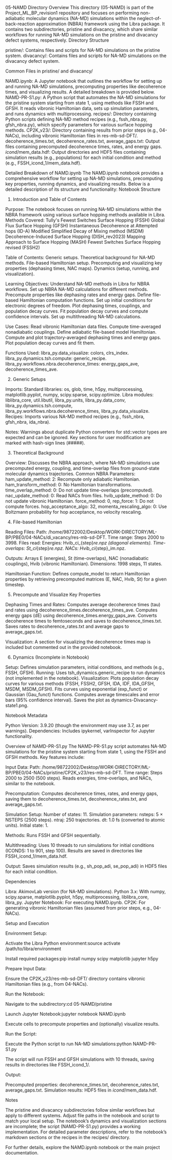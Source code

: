 05-NAMD Directory Overview
This directory (05-NAMD) is part of the Project_ML_BP_revision1 repository and focuses on performing non-adiabatic molecular dynamics (NA-MD) simulations within the neglect-of-back-reaction approximation (NBRA) framework using the Libra package. It contains two subdirectories, pristine and divacancy, which share similar workflows for running NA-MD simulations on the pristine and divacancy defect systems, respectively.
Directory Structure

pristine/: Contains files and scripts for NA-MD simulations on the pristine system.
divacancy/: Contains files and scripts for NA-MD simulations on the divacancy defect system.

Common Files in pristine/ and divacancy/

NAMD.ipynb: A Jupyter notebook that outlines the workflow for setting up and running NA-MD simulations, precomputing properties like decoherence times, and visualizing results. A detailed breakdown is provided below.
NAMD-PR-S1.py: A Python script that automates the NA-MD simulations for the pristine system starting from state 1, using methods like FSSH and GFSH. It reads vibronic Hamiltonian data, sets up simulation parameters, and runs dynamics with multiprocessing.
recipes/: Directory containing Python scripts defining NA-MD method recipes (e.g., fssh_nbra.py, gfsh_nbra.py), which specify parameters for various surface hopping methods.
CP2K_v23/: Directory containing results from prior steps (e.g., 04-NACs), including vibronic Hamiltonian files in res-mb-sd-DFT/.
decoherence_times.txt, decoherence_rates.txt, average_gaps.txt: Output files containing precomputed decoherence times, rates, and energy gaps.
<method>_icond_<number>/mem_data.hdf: Output directories and HDF5 files containing simulation results (e.g., populations) for each initial condition and method (e.g., FSSH_icond_1/mem_data.hdf).

Detailed Breakdown of NAMD.ipynb
The NAMD.ipynb notebook provides a comprehensive workflow for setting up NA-MD simulations, precomputing key properties, running dynamics, and visualizing results. Below is a detailed description of its structure and functionality:
Notebook Structure
1. Introduction and Table of Contents

Purpose: The notebook focuses on running NA-MD simulations within the NBRA framework using various surface hopping methods available in Libra.
Methods Covered:
Tully's Fewest Switches Surface Hopping (FSSH)
Global Flux Surface Hopping (GFSH)
Instantaneous Decoherence at Attempted hops (ID-A)
Modified Simplified Decay of Mixing method (MSDM)
Decoherence-Induced Surface Hopping (DISH_rev2023)
Mapping Approach to Surface Hopping (MASH)
Fewest Switches Surface Hopping revised (FSSH2)


Table of Contents:
Generic setups.
Theoretical background for NA-MD methods.
File-based Hamiltonian setup.
Precomputing and visualizing key properties (dephasing times, NAC maps).
Dynamics (setup, running, and visualization).


Learning Objectives:
Understand NA-MD methods in Libra for NBRA workflows.
Set up NBRA NA-MD calculations for different methods.
Precompute properties like dephasing rates and energy gaps.
Define file-based Hamiltonian computation functions.
Set up initial conditions for electronic degrees of freedom.
Plot dephasing times, couplings, and population decay curves.
Fit population decay curves and compute confidence intervals.
Set up multithreading NA-MD calculations.


Use Cases:
Read vibronic Hamiltonian data files.
Compute time-averaged nonadiabatic couplings.
Define adiabatic file-based model Hamiltonian.
Compute and plot trajectory-averaged dephasing times and energy gaps.
Plot population decay curves and fit them.


Functions Used:
libra_py.data_visualize: colors, clrs_index.
libra_py.dynamics.tsh.compute: generic_recipe.
libra_py.workflows.nbra.decoherence_times: energy_gaps_ave, decoherence_times_ave.



2. Generic Setups

Imports:
Standard libraries: os, glob, time, h5py, multiprocessing, matplotlib.pyplot, numpy, scipy.sparse, scipy.optimize.
Libra modules: liblibra_core, util.libutil, libra_py.units, libra_py.data_conv, libra_py.dynamics.tsh.compute, libra_py.workflows.nbra.decoherence_times, libra_py.data_visualize.
Recipes: Imports various NA-MD method recipes (e.g., fssh_nbra, gfsh_nbra, ida_nbra).


Notes:
Warnings about duplicate Python converters for std::vector types are expected and can be ignored.
Key sections for user modification are marked with hash-sign lines (#####).



3. Theoretical Background

Overview: Discusses the NBRA approach, where NA-MD simulations use precomputed energy, coupling, and time-overlap files from ground-state molecular dynamics trajectories.
Common NBRA Parameters:
ham_update_method: 2: Recompute only adiabatic Hamiltonian.
ham_transform_method: 0: No Hamiltonian transformations.
time_overlap_method: 0: Do not update time-overlaps (precomputed).
nac_update_method: 0: Read NACs from files.
hvib_update_method: 0: Do not update vibronic Hamiltonian.
force_method: 0, rep_force: 1: Do not compute forces.
hop_acceptance_algo: 32, momenta_rescaling_algo: 0: Use Boltzmann probability for hop acceptance, no velocity rescaling.



4. File-based Hamiltonian

Reading Files:
Path: /home/98722002/Desktop/WORK-DIRECTORY/ML-BP/PBE0/04-NACs/di_vacancy/res-mb-sd-DFT.
Time range: Steps 2000 to 3998.
Files read:
Energies: Hvib_ci_{step}_re.npz (diagonal elements).
Time-overlaps: St_ci_{step}_re.npz.
NACs: Hvib_ci_{step}_im.npz.


Outputs: Arrays E (energies), St (time-overlaps), NAC (nonadiabatic couplings), Hvib (vibronic Hamiltonian).
Dimensions: 1998 steps, 11 states.


Hamiltonian Function:
Defines compute_model to return Hamiltonian properties by retrieving precomputed matrices (E, NAC, Hvib, St) for a given timestep.



5. Precompute and Visualize Key Properties

Dephasing Times and Rates:
Computes average decoherence times (tau) and rates using decoherence_times.decoherence_times_ave.
Computes energy gaps (dE) using decoherence_times.energy_gaps_ave.
Converts decoherence times to femtoseconds and saves to decoherence_times.txt.
Saves rates to decoherence_rates.txt and average gaps to average_gaps.txt.


Visualization:
A section for visualizing the decoherence times map is included but commented out in the provided notebook.



6. Dynamics (Incomplete in Notebook)

Setup: Defines simulation parameters, initial conditions, and methods (e.g., FSSH, GFSH).
Running: Uses tsh_dynamics.generic_recipe to run dynamics (not implemented in the notebook).
Visualization:
Plots population decay curves for various methods (FSSH, FSSH2, GFSH, IDA, IDF, IDA_GFSH, MSDM, MSDM_GFSH).
Fits curves using exponential (exp_funct) or Gaussian (Gau_funct) functions.
Computes average timescales and error bars (95% confidence interval).
Saves the plot as dynamics-Divacancy-state1.png.



Notebook Metadata

Python Version: 3.9.20 (though the environment may use 3.7, as per warnings).
Dependencies: Includes ipykernel, varInspector for Jupyter functionality.

Overview of NAMD-PR-S1.py
The NAMD-PR-S1.py script automates NA-MD simulations for the pristine system starting from state 1, using the FSSH and GFSH methods. Key features include:

Input Data:
Path: /home/98722002/Desktop/WORK-DIRECTORY/ML-BP/PBE0/04-NACs/pristine/CP2K_v23/res-mb-sd-DFT.
Time range: Steps 2000 to 2500 (500 steps).
Reads energies, time-overlaps, and NACs, similar to the notebook.


Precomputation:
Computes decoherence times, rates, and energy gaps, saving them to decoherence_times.txt, decoherence_rates.txt, and average_gaps.txt.


Simulation Setup:
Number of states: 11.
Simulation parameters:
nsteps: 5 × NSTEPS (2500 steps).
ntraj: 250 trajectories.
dt: 1.0 fs (converted to atomic units).
Initial state: 1.


Methods: Runs FSSH and GFSH sequentially.


Multithreading:
Uses 10 threads to run simulations for initial conditions (ICONDS: 1 to 901, step 100).
Results are saved in directories like FSSH_icond_1/mem_data.hdf.


Output:
Saves simulation results (e.g., sh_pop_adi, se_pop_adi) in HDF5 files for each initial condition.



Dependencies

Libra: AkimovLab version (for NA-MD simulations).
Python 3.x: With numpy, scipy.sparse, matplotlib.pyplot, h5py, multiprocessing, liblibra_core, libra_py.
Jupyter Notebook: For executing NAMD.ipynb.
CP2K: For generating vibronic Hamiltonian files (assumed from prior steps, e.g., 04-NACs).

Setup and Execution

Environment Setup:

Activate the Libra Python environment:source activate /path/to/libra/environment


Install required packages:pip install numpy scipy matplotlib jupyter h5py




Prepare Input Data:

Ensure the CP2K_v23/res-mb-sd-DFT/ directory contains vibronic Hamiltonian files (e.g., from 04-NACs).


Run the Notebook:

Navigate to the subdirectory:cd 05-NAMD/pristine


Launch Jupyter Notebook:jupyter notebook NAMD.ipynb


Execute cells to precompute properties and (optionally) visualize results.


Run the Script:

Execute the Python script to run NA-MD simulations:python NAMD-PR-S1.py


The script will run FSSH and GFSH simulations with 10 threads, saving results in directories like FSSH_icond_1/.


Output:

Precomputed properties: decoherence_times.txt, decoherence_rates.txt, average_gaps.txt.
Simulation results: HDF5 files in <method>_icond_<number>/mem_data.hdf.



Notes

The pristine and divacancy subdirectories follow similar workflows but apply to different systems.
Adjust file paths in the notebook and script to match your local setup.
The notebook’s dynamics and visualization sections are incomplete; the script (NAMD-PR-S1.py) provides a working implementation.
For detailed parameter descriptions, refer to the notebook’s markdown sections or the recipes in the recipes/ directory.

For further details, explore the NAMD.ipynb notebook or the main project documentation.
